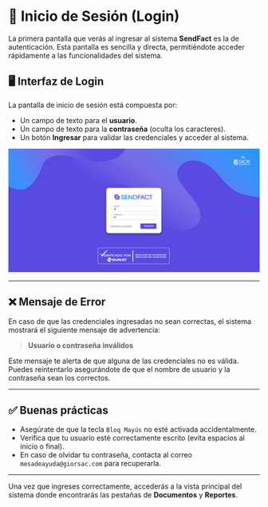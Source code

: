 # 🔐 Inicio de Sesión (Login)

La primera pantalla que verás al ingresar al sistema **SendFact** es la de autenticación. Esta pantalla es sencilla y directa, permitiéndote acceder rápidamente a las funcionalidades del sistema.

## 🖥️ Interfaz de Login

La pantalla de inicio de sesión está compuesta por:

- Un campo de texto para el **usuario**.
- Un campo de texto para la **contraseña** (oculta los caracteres).
- Un botón **Ingresar** para validar las credenciales y acceder al sistema.

![Pantalla de Login](assets/login_pantalla.png)

---

## ❌ Mensaje de Error

En caso de que las credenciales ingresadas no sean correctas, el sistema mostrará el siguiente mensaje de advertencia:

> **Usuario o contraseña inválidos**

Este mensaje te alerta de que alguna de las credenciales no es válida. Puedes reintentarlo asegurándote de que el nombre de usuario y la contraseña sean los correctos.

---

## ✅ Buenas prácticas

- Asegúrate de que la tecla `Bloq Mayús` no esté activada accidentalmente.
- Verifica que tu usuario esté correctamente escrito (evita espacios al inicio o final).
- En caso de olvidar tu contraseña, contacta al correo `mesadeayuda@giorsac.com` para recuperarla.

---

Una vez que ingreses correctamente, accederás a la vista principal del sistema donde encontrarás las pestañas de **Documentos** y **Reportes**.
